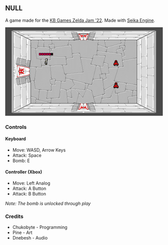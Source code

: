 ## NULL

A game made for the [KB Games Zelda Jam '22](https://itch.io/jam/zeldajam-22).  Made with [Seika Engine](https://github.com/Chukobyte/seika-engine).

![NULL Screenshot](https://raw.githubusercontent.com/Chukobyte/zelda-jam-22/main/assets/images/screenshots/null_screenshot.gif)

### Controls

#### Keyboard

- Move: WASD, Arrow Keys
- Attack: Space
- Bomb: E

#### Controller (Xbox)

- Move: Left Analog
- Attack: A Button
- Attack: B Button

*Note: The bomb is unlocked through play*

### Credits

* Chukobyte - Programming
* Pine - Art
* Dnebesh - Audio
